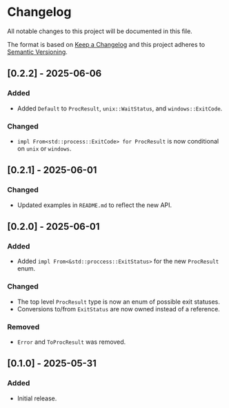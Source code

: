 # Changelog

All notable changes to this project will be documented in this file.

The format is based on [Keep a Changelog](http://keepachangelog.com/en/1.0.0/)
and this project adheres to [Semantic Versioning](https://semver.org/spec/v2.0.0.html).

## [0.2.2] - 2025-06-06

### Added

- Added `Default` to `ProcResult`, `unix::WaitStatus`, and `windows::ExitCode`.

### Changed

- `impl From<std::process::ExitCode> for ProcResult` is now conditional on
  `unix` or `windows`.

## [0.2.1] - 2025-06-01

### Changed

- Updated examples in `README.md` to reflect the new API.

## [0.2.0] - 2025-06-01

### Added

- Added `impl From<&std::proccess::ExitStatus>` for the new `ProcResult` enum.

### Changed

- The top level `ProcResult` type is now an enum of possible exit statuses.
- Conversions to/from `ExitStatus` are now owned instead of a reference.

### Removed

- `Error` and `ToProcResult` was removed.

## [0.1.0] - 2025-05-31

### Added

- Initial release.
